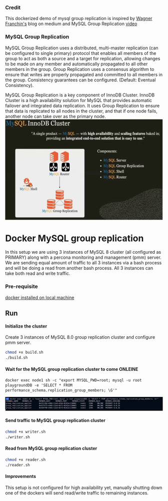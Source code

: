 ### Credit
This dockerized demo of mysql group replication is inspired by [Wagner Franchin's](https://blog.devops.dev/setting-up-mysql-group-replication-with-mysql-docker-images-f5eedd44fa2b) blog on medium and MySQL Group Replication [video](https://www.youtube.com/watch?v=JR7J_STLE5Y)

### MySQL Group Replication

MySQL Group Replication uses a distributed, multi-master replication (can be configured to single primary) protocol that enables all members of the group to act as both a source and a target for replication, allowing changes to be made on any member and automatically propagated to all other members in the group. Group Replication uses a consensus algorithm to ensure that writes are properly propagated and committed to all members in the group. Consistency guarantees can be configured. (Default: Eventual Consistency).

MySQL Group Replication is a key component of InnoDB Cluster. InnoDB Cluster is a high availability solution for MySQL that provides automatic failover and integrated data replication. It uses Group Replication to ensure that data is replicated to all nodes in the cluster, and that if one node fails, another node can take over as the primary node.
![Alt text](Arch.png?raw=true "Arch")

Docker MySQL group replication
========================

In this setup we are using 3 instances of MySQL 8 cluster (all configured as PRIMARY) along with a percona monitoring and management (pmm) server.
We are sending equal amount of traffic to all 3 instances via a bash process and will be doing a read from another bash process.
All 3 instances can take both read and write traffic. 

### Pre-requisite
[docker installed on local machine](https://www.docker.com/)

## Run

#### Initialize the cluster
Create 3 instances of MySQL 8.0 group replication cluster and configure pmm server.
```bash
chmod +x build.sh
./build.sh
```
#### Wait for the MySQL group replication cluster to come ONLEINE
```agsl
docker exec node1 sh -c "export MYSQL_PWD=root; mysql -u root playgroundDB -e 'SELECT * FROM performance_schema.replication_group_members; \G'"
```
![Alt text](online.png?raw=true "Online")

#### Send traffic to MySQL group replication cluster
```bash
chmod +x writer.sh
./writer.sh
```

#### Read from MySQL group replication cluster
```bash
chmod +x reader.sh
./reader.sh
```

#### Improvements
This setup is not configured for high availability yet, manually shutting down one of the dockers will send read/write
traffic to remaining instances. 
